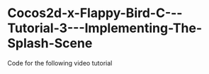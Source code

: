 Cocos2d-x-Flappy-Bird-C---Tutorial-3---Implementing-The-Splash-Scene
====================================================================

Code for the following video tutorial 
